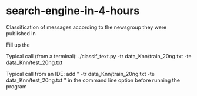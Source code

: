 # search-engine-in-4-hours

Classification of messages according to the newsgroup they were published in

Fill up the


Typical call (from a terminal):
./classif_text.py -tr data_Knn/train_20ng.txt -te data_Knn/test_20ng.txt

Typical call from an IDE:
add " -tr data_Knn/train_20ng.txt -te data_Knn/test_20ng.txt " in the command line option before running the program
